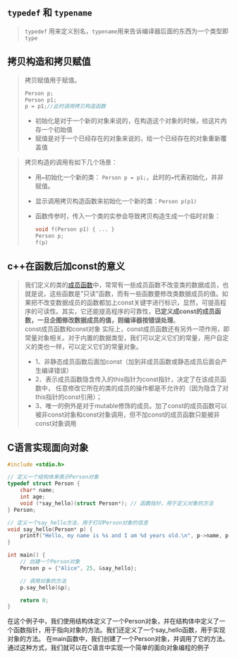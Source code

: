 ## **`typedef` 和 `typename`**

  >  `typedef` 用来定义别名，`typename`用来告诉编译器后面的东西为一个类型即`type`

## **拷贝构造和拷贝赋值**

  > 拷贝赋值用于赋值。
  >
  > ```c++
  > Person p;
  > Person p1;
  > p = p1;//此时调用拷贝构造函数
  > ```
  >
  > - 初始化是对于一个新的对象来说的，在构造这个对象的时候，给这片内存一个初始值
  > - 赋值是对于一个已经存在的对象来说的，给一个已经存在的对象重新覆盖值

  > 拷贝构造的调用有如下几个场景：
  >
  > - 用`=`初始化一个新的类： `Person p = p1;`，此时的`=`代表初始化，并非赋值。
  >
  > - 显示调用拷贝构造函数来初始化一个新的类：`Person p(p1)`
  >
  > - 函数传参时，传入一个类的实参会导致拷贝构造生成一个临时对象：
  >
  >   ```c++
  >   void f(Person p1) { ... }
  >   Person p;
  >   f(p)
  >   ```

## **c++在函数后加const的意义**

  > 我们定义的类的[成员函数](https://so.csdn.net/so/search?q=成员函数&spm=1001.2101.3001.7020)中，常常有一些成员函数不改变类的数据成员，也就是说，这些函数是"只读"函数，而有一些函数要修改类数据成员的值。如果把不改变数据成员的函数都加上const关键字进行标识，显然，可提高程序的可读性。其实，它还能提高程序的可靠性，**已定义成const的成员函数，一旦企图修改数据成员的值，则编译器按错误处理**。       
  >const成员函数和const对象 实际上，const成员函数还有另外一项作用，即常量对象相关。对于内置的数据类型，我们可以定义它们的常量，用户自定义的类也一样，可以定义它们的常量对象。   
  >  - 1、非静态成员函数后面加const（加到非成员函数或静态成员后面会产生编译错误）   
  >  - 2、表示成员函数隐含传入的this指针为const指针，决定了在该成员函数中， 任意修改它所在的类的成员的操作都是不允许的（因为隐含了对this指针的const引用）；   
  >  - 3、唯一的例外是对于mutable修饰的成员。加了const的成员函数可以被非const对象和const对象调用，但不加const的成员函数只能被非const对象调用     


## **C语言实现面向对象**
```c
#include <stdio.h>

// 定义一个结构体来表示Person对象
typedef struct Person {
    char* name;
    int age;
    void (*say_hello)(struct Person*); // 函数指针，用于定义对象的方法
} Person;

// 定义一个say_hello方法，用于打印Person对象的信息
void say_hello(Person* p) {
    printf("Hello, my name is %s and I am %d years old.\n", p->name, p->age);
}

int main() {
    // 创建一个Person对象
    Person p = {"Alice", 25, &say_hello};

    // 调用对象的方法
    p.say_hello(&p);

    return 0;
}
```     
在这个例子中，我们使用结构体定义了一个Person对象，并在结构体中定义了一个函数指针，用于指向对象的方法。我们还定义了一个say_hello函数，用于实现对象的方法。
在main函数中，我们创建了一个Person对象，并调用了它的方法。通过这种方式，我们就可以在C语言中实现一个简单的面向对象编程的例子